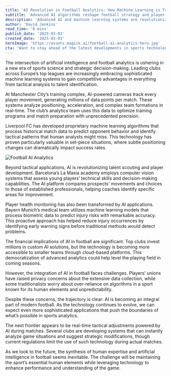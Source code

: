 ```yaml
---
title: 'AI Revolution in Football Analytics: How Machine Learning is Transforming the Beautiful Game'
subtitle: 'Advanced AI algorithms reshape football strategy and player development'
description: 'Advanced AI and machine learning systems are revolutionizing football analytics, from tactical analysis to player development. Top clubs are investing heavily in AI solutions that process millions of data points to optimize performance and predict opponent behavior, while raising questions about privacy and tradition in the sport.'
author: 'David Jenkins'
read_time: '8 mins'
publish_date: '2025-03-03'
created_date: '2025-03-03'
heroImage: 'https://assets.magick.ai/football-ai-analytics-hero.jpg'
cta: 'Want to stay ahead of the latest developments in sports technology and AI? Follow us on LinkedIn for exclusive insights and analysis from industry experts shaping the future of football analytics.'
---
```


The intersection of artificial intelligence and football analytics is ushering in a new era of sports science and strategic decision-making. Leading clubs across Europe’s top leagues are increasingly embracing sophisticated machine learning systems to gain competitive advantages in everything from tactical analysis to talent identification.

At Manchester City’s training complex, AI-powered cameras track every player movement, generating millions of data points per match. These systems analyze positioning, acceleration, and complex team formations in real-time. The club’s analytics team uses this data to optimize training programs and match preparation with unprecedented precision.

Liverpool FC has developed proprietary machine learning algorithms that process historical match data to predict opponent behavior and identify tactical patterns that human analysts might miss. This technology has proven particularly valuable in set-piece situations, where subtle positioning changes can dramatically impact success rates.

![Football AI Analytics](https://i.magick.ai/image_generated_content.webp)

Beyond tactical applications, AI is revolutionizing talent scouting and player development. Barcelona’s La Masia academy employs computer vision systems that assess young players’ technical skills and decision-making capabilities. The AI platform compares prospects’ movements and choices to those of established professionals, helping coaches identify specific areas for improvement.

Player health monitoring has also been transformed by AI applications. Bayern Munich’s medical team utilizes machine learning models that process biometric data to predict injury risks with remarkable accuracy. This proactive approach has helped reduce injury occurrences by identifying early warning signs before traditional methods would detect problems.

The financial implications of AI in football are significant. Top clubs invest millions in custom AI solutions, but the technology is becoming more accessible to smaller teams through cloud-based platforms. This democratization of advanced analytics could help level the playing field in coming seasons.

However, the integration of AI in football faces challenges. Players’ unions have raised privacy concerns about the extensive data collection, while some traditionalists worry about over-reliance on algorithms in a sport known for its human elements and unpredictability.

Despite these concerns, the trajectory is clear: AI is becoming an integral part of modern football. As the technology continues to evolve, we can expect even more sophisticated applications that push the boundaries of what’s possible in sports analytics.

The next frontier appears to be real-time tactical adjustments powered by AI during matches. Several clubs are developing systems that can instantly analyze game situations and suggest strategic modifications, though current regulations limit the use of such technology during actual matches.

As we look to the future, the synthesis of human expertise and artificial intelligence in football seems inevitable. The challenge will be maintaining the sport’s essential human elements while leveraging technology to enhance performance and understanding of the game.